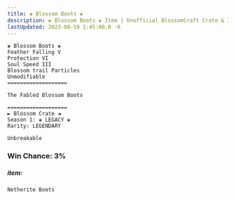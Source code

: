 ```yaml
---
title: ❀ Blossom Boots ❀
description: ❀ Blossom Boots ❀ Item | Unofficial BlossomCraft Crate & Item Documentation
lastUpdated: 2023-08-19 1:45:00.0 -6
---
```

```
❀ Blossom Boots ❀
Feather Falling V
Protection VI
Soul Speed III
Blossom trail Particles
Unmodifiable
===================

The Fabled Blossom Boots

===================
► Blossom Crate ◄
Season 1: ❀ LEGACY ❀
Rarity: LEGENDARY

Unbreakable
```
### Win Chance: 3%

##### item:
`Netherite Boots`